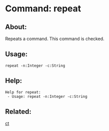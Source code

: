 Command: repeat
====================

About:
--------------------
Repeats a command. This command is checked.

Usage:
--------------------
```
repeat -n:Integer -c:String 
```

Help:
--------------------
```
Help for repeat:
 - Usage: repeat -n:Integer -c:String 

```

Related:
--------------------
[ct](index.md)
